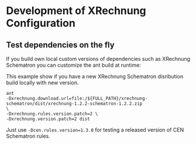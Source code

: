# Development of XRechnung Configuration

## Test dependencies on the fly

If you build own local custom versions of dependencies such as XRechnung
Schematron you can customize the ant build at runtime:

This example show if you have a new XRechnung Schematron disribution build
locally with new version.
```shell
ant
-Dxrechnung.download.url=file:/${FULL_PATH}/xrechnung-schematron/dist/xrechnung-1.2.2-schematron-1.2.2.zip
\
-Dxrechnung.rules.version.patch=2 \
-Dxrechnung.version.patch=2 dist
```

Just use `-Dcen.rules.version=1.3.0` for testing a released version of CEN
Schematron rules.